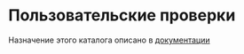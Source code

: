 ﻿# Пользовательские проверки
Назначение этого каталога описано в [документации](https://lemurro.github.io/docs/static/API-Сервер_(Server)/Модули/Checker.html)
